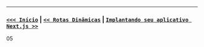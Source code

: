 


---

### [` <<< Início `](../README.md) | [` << Rotas Dinâmicas `](04-ROTAS.md) | [` Implantando seu aplicativo Next.js >> `](06-IMPLANTANDO.md)

 05